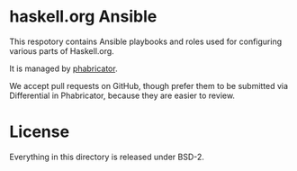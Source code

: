 # haskell.org Ansible

This respotory contains Ansible playbooks and roles used for configuring
various parts of Haskell.org.

It is managed by [phabricator](https://phabricator.haskell.org/).

We accept pull requests on GitHub, though prefer them to be submitted via
Differential in Phabricator, because they are easier to review.

# License

Everything in this directory is released under BSD-2.
